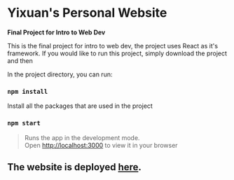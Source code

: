
# Yixuan's Personal Website 
**Final Project for Intro to Web Dev**

 This is the final project for intro to web dev, the project uses React as it's framework. If you would like to run this project, simply download the project and then

In the project directory, you can run:
### `npm install`
Install all the packages that are used in the project
### `npm start`
> Runs the app in the development mode.\
Open [http://localhost:3000](http://localhost:3000) to view it in your browser

## The website is deployed [here](https://yixuan.on.fleek.co/).


